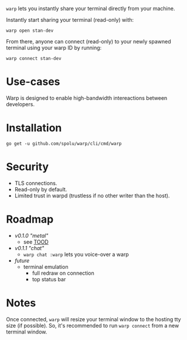 `warp` lets you instantly share your terminal directly from your machine.

Instantly start sharing your terminal (read-only) with:

```
warp open stan-dev
```
From there, anyone can connect (read-only) to your newly spawned terminal using
your warp ID by running:

```
warp connect stan-dev
```

# Use-cases

Warp is designed to enable high-bandwidth intereactions between developers.

# Installation

```
go get -u github.com/spolu/warp/cli/cmd/warp
```

# Security

 - TLS connections.
 - Read-only by default.
 - Limited trust in warpd (trustless if no other writer than the host).

# Roadmap

  - *v0.1.0 "metal"*
    - see [TOOD](TODO)
  - *v0.1.1 "chat"*
    - `warp chat :warp` lets you voice-over a warp
  - *future*
    - terminal emulation
      - full redraw on connection
      - top status bar

# Notes

Once connected, `warp` will resize your terminal window to the hosting tty size
(if possible). So, it's recommended to run `warp connect` from a new terminal
window.  


